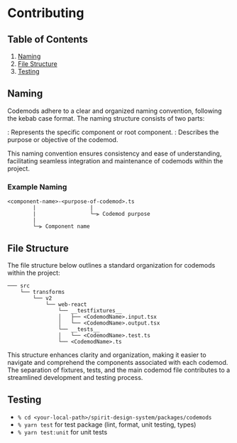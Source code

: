 # Contributing

## Table of Contents

1. [Naming](#naming)
2. [File Structure](#file-structure)
3. [Testing](#testing)

## Naming

Codemods adhere to a clear and organized naming convention, following the kebab case format. The naming structure consists of two parts:

<component-name>: Represents the specific component or root component.
<purpose-of-codemod>: Describes the purpose or objective of the codemod.

This naming convention ensures consistency and ease of understanding, facilitating seamless integration and maintenance of codemods within the project.

### Example Naming

```text
<component-name>-<purpose-of-codemod>.ts
        |                 |
        |                 └─⫸ Codemod purpose
        |
        └─⫸ Component name
```

## File Structure

The file structure below outlines a standard organization for codemods within the project:

```text
─── src
    └── transforms
        └── v2
            └── web-react
                └── __testfixtures__
                │   ├── <CodemodName>.input.tsx
                │   └── <CodemodName>.output.tsx
                └── __tests__
                │   └── <CodemodName>.test.ts
                └── <CodemodName>.ts
```

This structure enhances clarity and organization, making it easier to navigate and comprehend the components associated with each codemod. The separation of fixtures, tests, and the main codemod file contributes to a streamlined development and testing process.

## Testing

- `% cd <your-local-path>/spirit-design-system/packages/codemods`
- `% yarn test` for test package (lint, format, unit testing, types)
- `% yarn test:unit` for unit tests
